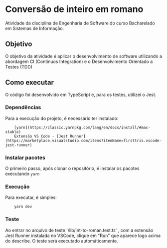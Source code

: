 # Conversão de inteiro em romano

Atividade da disciplina de Engenharia de Software do curso Bacharelado em Sistemas de Informação.


## Objetivo

O objetivo da atividade é aplicar o desenvolvimento de software utilizando a 
abordagem CI (Continuos Integration) e o Desenvolvimento Orientado a Testes (TDD)

## Como executar

O código foi desenvolvido em TypeScript e, para os testes, utilizei o Jest.

### Dependências

Para a execução do projeto, é necessário ter instalado:

        [yarn](https://classic.yarnpkg.com/lang/en/docs/install/#mac-stable) 
        Extensão VS Code - [Jest Runner](https://marketplace.visualstudio.com/items?itemName=firsttris.vscode-jest-runner) 

### Instalar pacotes 

O primeiro passo, após clonar o repositório, é instalar os pacotes executando `yarn`

### Execução

Para executar, é simples:

        yarn dev

### Teste

Ao entrar no arquivo de teste '/lib/int-to-roman.test.ts' , com a extensão Jest Runner instalada no VSCode, clique em "Run" que aparece logo acima do describe. O teste será executado automáticamente.

